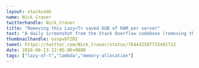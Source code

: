 ```yaml
---
layout: stackcode
name: Nick Craver
twitterhandle: Nick_Craver
title: "Removing this Lazy<T> saved 6GB of RAM per server"
text: "A daily screenshot from the Stack Overflow codebase (removing this Lazy<T> saved 6GB of RAM per server). "
thumbnailhandle: osspvbT2DI
tweet: https://twitter.com/Nick_Craver/status/764432587733491712
date: 2016-08-13 12:05:06+0000
tags: ["lazy-of-t","lambda","memory-allocation"]
---
```

